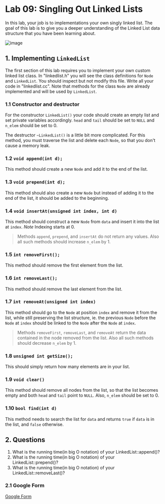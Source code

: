# Lab 09: Singling Out Linked Lists

In this lab, your job is to implementations your own singly linked list.  The goal of this lab is to give you a deeper understanding of the Linked List data structure that you have been learning about.

![image](http://www.java2novice.com/images/linked_list.png)

## 1. Implementing `LinkedList`

The first section of this lab requires you to implement your own custom linked list class.  In "linkedlist.h" you will see the class definitions for `Node` and `LinkedList`.  You should inspect but not modify this file.  Write all your code in "linkedlist.cc".  Note that methods for the class `Node` are already implemented and will be used by `LinkedList`.

### 1.1 Constructor and destructor
For the constructor `LinkedList()` your code should create an empty list and set private variables accordingly.  `head` and `tail` should be set to `NULL` and `n_elem` should be set to 0.

The destructor `~LinkedList()` is a little bit more complicated.  For this method, you must traverse the list and delete each `Node`, so that you don't cause a memory leak.

### 1.2 `void append(int d);`

This method should create a new `Node` and add it to the end of the list.

### 1.3 `void prepend(int d);`

This method should also create a new `Node` but instead of adding it to the end of the list, it should be added to the beginning.

### 1.4 `void insertAt(unsigned int index, int d)`

This method should construct a new `Node` from `data` and insert it into the list at `index`.  _Note_ Indexing starts at 0.

> Methods `append`, `prepend`, and `insertAt` do not return any values.  Also all such methods should increase `n_elem` by 1.

### 1.5 `int removeFirst();`

This method should remove the first element from the list.

### 1.6 `int removeLast();`

This method should remove the last element from the list.

### 1.7 `int removeAt(unsigned int index)`

This method should go to the `Node` at position `index` and remove it from the list, while still preserving the list structure, ie. the previous `Node` before the `Node` at `index` should be linked to the `Node` after the `Node` at `index`.  

> Methods `removeFirst`, `removeLast`, and `removeAt` return the data contained in the node removed from the list.  Also all such methods should decrease `n_elem` by 1.

### 1.8 `unsigned int getSize();`

This should simply return how many elements are in your list.

### 1.9 `void clear()`

This method should remove all nodes from the list, so that the list becomes empty and both `head` and `tail` point to `NULL`.  Also, `n_elem` should be set to 0.

### 1.10 `bool find(int d)`

This method needs to search the list for `data` and returns `true` if `data` is in the list, and `false` otherwise.


## 2. Questions

1.  What is the running time(in big O notation) of your LinkedList::append()?
2.  What is the running time(in big O notation) of your LinkedList::prepend()?
3.  What is the running time(in big O notation) of your LinkedList::removeLast()?

### 2.1 Google Form

[Google Form](https://docs.google.com/forms/d/1ZjCythG0R3Ytb4dhpSS2ZlgLMO5gkMZv8B9ZfBorIaY/edit)
